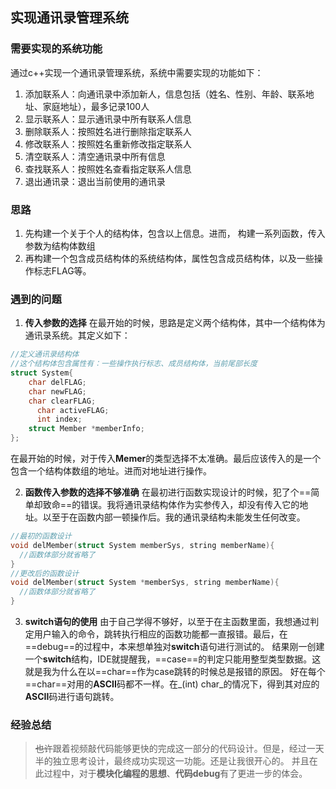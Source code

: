 ## 实现通讯录管理系统

### 需要实现的系统功能

通过c++实现一个通讯录管理系统，系统中需要实现的功能如下：
1. 添加联系人：向通讯录中添加新人，信息包括（姓名、性别、年龄、联系地址、家庭地址），最多记录100人
2. 显示联系人：显示通讯录中所有联系人信息
3. 删除联系人：按照姓名进行删除指定联系人
4. 修改联系人：按照姓名重新修改指定联系人
5. 清空联系人：清空通讯录中所有信息
6. 查找联系人：按照姓名查看指定联系人信息
7. 退出通讯录：退出当前使用的通讯录

### 思路
1. 先构建一个关于个人的结构体，包含以上信息。进而， 构建一系列函数，传入参数为结构体数组
2. 再构建一个包含成员结构体的系统结构体，属性包含成员结构体，以及一些操作标志FLAG等。

### 遇到的问题
1. **传入参数的选择**
在最开始的时候，思路是定义两个结构体，其中一个结构体为通讯录系统。其定义如下：
```cpp
//定义通讯录结构体
//这个结构体包含属性有：一些操作执行标志、成员结构体，当前尾部长度
struct System{
    char delFLAG;
    char newFLAG;
    char clearFLAG;
	  char activeFLAG;
	  int index;
    struct Member *memberInfo;
};
```
在最开始的时候，对于传入**Memer**的类型选择不太准确。最后应该传入的是一个包含一个结构体数组的地址。进而对地址进行操作。

2. **函数传入参数的选择不够准确**
在最初进行函数实现设计的时候，犯了个==简单却致命==的错误。我将通讯录结构体作为实参传入，却没有传入它的地址。以至于在函数内部一顿操作后。我的通讯录结构未能发生任何改变。
```cpp
//最初的函数设计
void delMember(struct System memberSys, string memberName){
  //函数体部分就省略了
}
//更改后的函数设计
void delMember(struct System *memberSys, string memberName){
  //函数体部分就省略了
}
```
3. **switch语句的使用**
由于自己学得不够好，以至于在主函数里面，我想通过判定用户输入的命令，跳转执行相应的函数功能都一直报错。最后，在==debug==的过程中，本来想单独对**switch**语句进行测试的。
结果刚一创建一个**switch**结构，IDE就提醒我，==case==的判定只能用整型类型数据。这就是我为什么在以==char==作为case跳转的时候总是报错的原因。
好在每个==char==对用的**ASCII**码都不一样。在_(int) char_的情况下，得到其对应的**ASCII**码进行语句跳转。

### 经验总结
>~~也许~~跟着视频敲代码能够更快的完成这一部分的代码设计。但是，经过一天半的独立思考设计，最终成功实现这一功能。还是让我很开心的。
并且在此过程中，对于**模块化编程的思想**、**代码debug**有了更进一步的体会。
